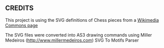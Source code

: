 

## CREDITS

This project is using the SVG definitions of Chess pieces from a [Wikimedia Commons page](https://commons.wikimedia.org/wiki/Category:SVG_chess_pieces)

The SVG files were converted into AS3 drawing commands using Miller Medeiros (http://www.millermedeiros.com) SVG To Motifs Parser